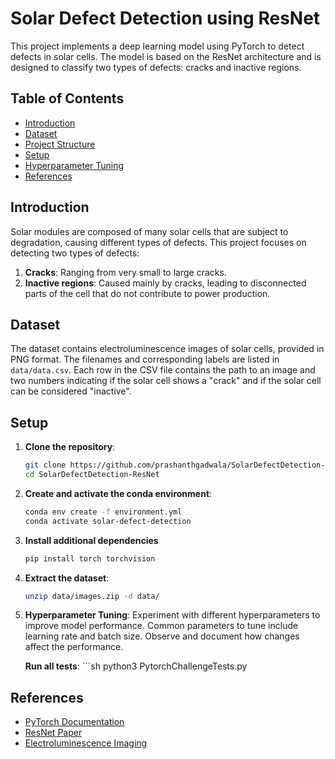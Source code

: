# Solar Defect Detection using ResNet

This project implements a deep learning model using PyTorch to detect defects in solar cells. The model is based on the ResNet architecture and is designed to classify two types of defects: cracks and inactive regions.

## Table of Contents
- [Introduction](#introduction)
- [Dataset](#dataset)
- [Project Structure](#project-structure)
- [Setup](#setup)
- [Hyperparameter Tuning](#hyperparameter-tuning)
- [References](#references)

## Introduction
Solar modules are composed of many solar cells that are subject to degradation, causing different types of defects. This project focuses on detecting two types of defects:
1. **Cracks**: Ranging from very small to large cracks.
2. **Inactive regions**: Caused mainly by cracks, leading to disconnected parts of the cell that do not contribute to power production.

## Dataset
The dataset contains electroluminescence images of solar cells, provided in PNG format. The filenames and corresponding labels are listed in `data/data.csv`. Each row in the CSV file contains the path to an image and two numbers indicating if the solar cell shows a "crack" and if the solar cell can be considered "inactive".

## Setup
1. **Clone the repository**:
   ```sh
   git clone https://github.com/prashanthgadwala/SolarDefectDetection-ResNet.git
   cd SolarDefectDetection-ResNet

2. **Create and activate the conda environment**:
    ```sh
    conda env create -f environment.yml
    conda activate solar-defect-detection

3. **Install additional dependencies**
    ```sh
    pip install torch torchvision

4. **Extract the dataset**:
    ```sh
    unzip data/images.zip -d data/

5. **Hyperparameter Tuning**:
    Experiment with different hyperparameters to improve model performance. Common parameters to tune include learning rate and batch size. Observe and document how changes affect the performance.

    **Run all tests**:
        ```sh
        python3 PytorchChallengeTests.py

## References
- [PyTorch Documentation](https://pytorch.org/docs/stable/index.html)
- [ResNet Paper](https://arxiv.org/abs/1512.03385)
- [Electroluminescence Imaging](https://en.wikipedia.org/wiki/Electroluminescence)